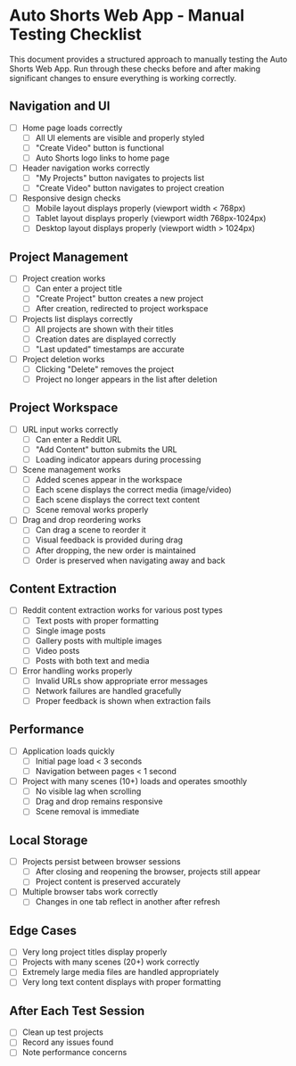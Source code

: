 # Auto Shorts Web App - Manual Testing Checklist

This document provides a structured approach to manually testing the Auto Shorts Web App. Run through these checks before and after making significant changes to ensure everything is working correctly.

## Navigation and UI

- [ ] Home page loads correctly
  - [ ] All UI elements are visible and properly styled
  - [ ] "Create Video" button is functional
  - [ ] Auto Shorts logo links to home page

- [ ] Header navigation works correctly
  - [ ] "My Projects" button navigates to projects list
  - [ ] "Create Video" button navigates to project creation

- [ ] Responsive design checks
  - [ ] Mobile layout displays properly (viewport width < 768px)
  - [ ] Tablet layout displays properly (viewport width 768px-1024px)
  - [ ] Desktop layout displays properly (viewport width > 1024px)

## Project Management

- [ ] Project creation works
  - [ ] Can enter a project title
  - [ ] "Create Project" button creates a new project
  - [ ] After creation, redirected to project workspace

- [ ] Projects list displays correctly
  - [ ] All projects are shown with their titles
  - [ ] Creation dates are displayed correctly
  - [ ] "Last updated" timestamps are accurate

- [ ] Project deletion works
  - [ ] Clicking "Delete" removes the project
  - [ ] Project no longer appears in the list after deletion

## Project Workspace

- [ ] URL input works correctly
  - [ ] Can enter a Reddit URL
  - [ ] "Add Content" button submits the URL
  - [ ] Loading indicator appears during processing

- [ ] Scene management works
  - [ ] Added scenes appear in the workspace
  - [ ] Each scene displays the correct media (image/video)
  - [ ] Each scene displays the correct text content
  - [ ] Scene removal works properly

- [ ] Drag and drop reordering works
  - [ ] Can drag a scene to reorder it
  - [ ] Visual feedback is provided during drag
  - [ ] After dropping, the new order is maintained
  - [ ] Order is preserved when navigating away and back

## Content Extraction

- [ ] Reddit content extraction works for various post types
  - [ ] Text posts with proper formatting
  - [ ] Single image posts
  - [ ] Gallery posts with multiple images
  - [ ] Video posts
  - [ ] Posts with both text and media

- [ ] Error handling works properly
  - [ ] Invalid URLs show appropriate error messages
  - [ ] Network failures are handled gracefully
  - [ ] Proper feedback is shown when extraction fails

## Performance

- [ ] Application loads quickly
  - [ ] Initial page load < 3 seconds
  - [ ] Navigation between pages < 1 second

- [ ] Project with many scenes (10+) loads and operates smoothly
  - [ ] No visible lag when scrolling
  - [ ] Drag and drop remains responsive
  - [ ] Scene removal is immediate

## Local Storage

- [ ] Projects persist between browser sessions
  - [ ] After closing and reopening the browser, projects still appear
  - [ ] Project content is preserved accurately

- [ ] Multiple browser tabs work correctly
  - [ ] Changes in one tab reflect in another after refresh

## Edge Cases

- [ ] Very long project titles display properly
- [ ] Projects with many scenes (20+) work correctly
- [ ] Extremely large media files are handled appropriately
- [ ] Very long text content displays with proper formatting

## After Each Test Session

- [ ] Clean up test projects
- [ ] Record any issues found
- [ ] Note performance concerns 
